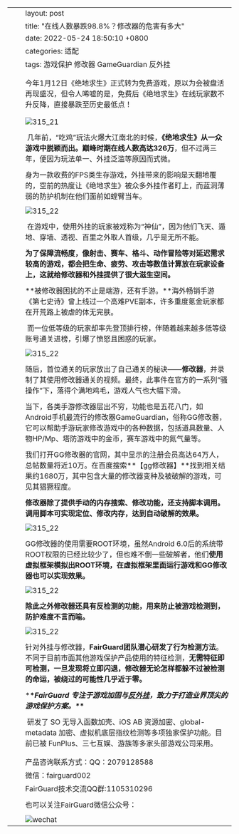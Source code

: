 |      |      |                                                              |
| ---- | ---- | ------------------------------------------------------------ |
|      |      | layout: post                                                 |
|      |      | title:  "在线人数暴跌98.8%？修改器的危害有多大"              |
|      |      | date:   2022-05-24 18:50:10  +0800                           |
|      |      | categories: 适配                                             |
|      |      | tags:  游戏保护 修改器 GameGuardian 反外挂                   |
|      |      |                                                              |
|      |      |                                                              |
|      |      | 今年1月12日《绝地求生》正式转为免费游戏，原以为会被盘活再现盛况，但令人唏嘘的是，免费后《绝地求生》在线玩家数不升反降，直接暴跌至历史最低点！  <!-- more --> |
|      |      |                                                              |
|      |      |                                                              |
|      |      | ![315_21](/assets/res/202103/绝地求生现状.jpeg)              |
|      |      |                                                              |
|      |      | &nbsp;几年前，“吃鸡”玩法火爆大江南北的时候，**《绝地求生》从一众游戏中脱颖而出。巅峰时期在线人数高达326万**，但不过两三年，便因为玩法单一、外挂泛滥等原因而式微。 |
|      |      |                                                              |
|      |      | 身为一款收费的FPS类生存游戏，外挂带来的影响是天翻地覆的，空前的热度让《绝地求生》被众多外挂作者盯上，而蓝洞薄弱的防护机制在他们面前如螳臂当车。 |
|      |      |                                                              |
|      |      | ![315_22](/assets/res/202103/绝地求生开挂.gif)               |
|      |      |                                                              |
|      |      | &nbsp;在游戏中，使用外挂的玩家被戏称为“神仙”，因为他们飞天、遁地、穿墙、透视、百里之外取人首级，几乎是无所不能。 |
|      |      |                                                              |
|      |      | **为了保障流畅度，像射击、赛车、格斗、动作冒险等对延迟需求较高的游戏，都会把生命、疲劳、攻击等数值计算放在玩家设备上，这就给修改器和外挂提供了很大滋生空间。** |
|      |      |                                                              |
|      |      | **被修改器困扰的不止是端游，还有手游。**海外畅销手游《第七史诗》曾上线过一个高难PVE副本，许多重度氪金玩家都在开荒路上被虐的体无完肤。 |
|      |      |                                                              |
|      |      | &nbsp;而一位低等级的玩家却率先登顶排行榜，伴随着越来越多低等级账号通关进榜，引爆了愤怒且困惑的玩家。 |
|      |      |                                                              |
|      |      | ![315_22](/assets/res/202103/第七史诗.jpg)                   |
|      |      |                                                              |
|      |      | 随后，首位通关的玩家放出了自己通关的秘诀——**修改器**，并录制了其使用修改器通关的视频。最终，此事件在官方的一系列“骚操作”下，落得个满地鸡毛，游戏人气也大幅下滑。 |
|      |      |                                                              |
|      |      | 当下，各类手游修改器层出不穷，功能也是五花八门，如Android手机最流行的修改器GameGuardian，俗称GG修改器，它可以帮助手游玩家修改游戏中的各种数据，包括道具数量、人物HP/Mp、塔防游戏中的金币，赛车游戏中的氮气量等。 |
|      |      |                                                              |
|      |      | 我们打开GG修改器的官网，其中显示的注册会员高达64万人，总帖数量将近10万。在百度搜索**【gg修改器】**找到相关结果约1680万，其中包含大量的修改器变种及被破解的游戏，可见其猖獗程度。 |
|      |      |                                                              |
|      |      | **修改器除了提供手动的内存搜索、修改功能，还支持脚本调用。调用脚本可实现定位、修改内存，达到自动破解的效果。** |
|      |      |                                                              |
|      |      | ![315_22](/assets/res/202103/gg.gif)                         |
|      |      |                                                              |
|      |      | GG修改器的使用需要ROOT环境，虽然Android 6.0后的系统带ROOT权限的已经比较少了，但也难不倒一些破解者，他们**使用虚拟框架模拟出ROOT环境，在虚拟框架里面运行游戏和GG修改器也可以实现效果。** |
|      |      |                                                              |
|      |      | ![315_22](/assets/res/202103/免root.png)                     |
|      |      |                                                              |
|      |      | **除此之外修改器还具有反检测的功能，用来防止被游戏检测到，防护难度不言而喻。** |
|      |      |                                                              |
|      |      | ![315_22](/assets/res/202103/隐藏.png)                       |
|      |      |                                                              |
|      |      | 针对外挂与修改器，**FairGuard团队潜心研发了行为检测方法**。不同于目前市面其他游戏保护产品使用的特征检测，**无需特征即可检测，一旦发现将立即闪退，修改器无论怎样都躲不过被检测的命运，被绕过的可能性几乎近于零。** |
|      |      |                                                              |
|      |      | ***\**FairGuard 专注于游戏加固与[反外挂](https://www.fair-guard.com/index/pro.html?id=361)，致力于打造业界顶尖的游戏保护方案。\**\*** |
|      |      |                                                              |
|      |      | &nbsp;研发了 SO 无导入函数加壳、iOS AB 资源加密、global-metadata 加密、虚拟机底层指纹检测等多项独家保护功能。目前已被 FunPlus、三七互娱、游族等多家头部游戏公司采用。 |
|      |      |                                                              |
|      |      |                                                              |
|      |      | 产品咨询联系方式：QQ：2079128588                             |
|      |      | 微信：fairguard002                                           |
|      |      | FairGuard技术交流QQ群:1105310296                             |
|      |      |                                                              |
|      |      | 也可以关注FairGuard微信公众号：                              |
|      |      |                                                              |
|      |      | ![wechat](/assets/res/wechat.jpg)                            |